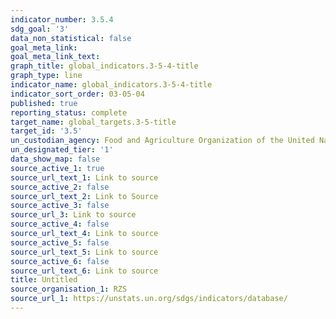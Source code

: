 ```yaml
---
indicator_number: 3.5.4
sdg_goal: '3'
data_non_statistical: false
goal_meta_link: 
goal_meta_link_text: 
graph_title: global_indicators.3-5-4-title
graph_type: line
indicator_name: global_indicators.3-5-4-title
indicator_sort_order: 03-05-04
published: true
reporting_status: complete
target_name: global_targets.3-5-title
target_id: '3.5'
un_custodian_agency: Food and Agriculture Organization of the United Nations (FAO)
un_designated_tier: '1'
data_show_map: false
source_active_1: true
source_url_text_1: Link to source
source_active_2: false
source_url_text_2: Link to Source
source_active_3: false
source_url_3: Link to source
source_active_4: false
source_url_text_4: Link to source
source_active_5: false
source_url_text_5: Link to source
source_active_6: false
source_url_text_6: Link to source
title: Untitled
source_organisation_1: RZS
source_url_1: https://unstats.un.org/sdgs/indicators/database/
---
```

